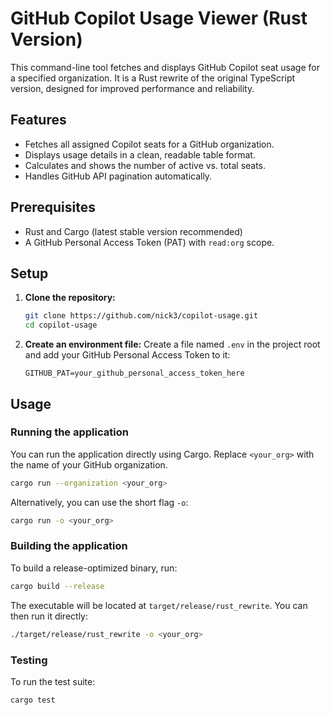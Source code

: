 # GitHub Copilot Usage Viewer (Rust Version)

This command-line tool fetches and displays GitHub Copilot seat usage for a specified organization. It is a Rust rewrite of the original TypeScript version, designed for improved performance and reliability.

## Features

-   Fetches all assigned Copilot seats for a GitHub organization.
-   Displays usage details in a clean, readable table format.
-   Calculates and shows the number of active vs. total seats.
-   Handles GitHub API pagination automatically.

## Prerequisites

-   Rust and Cargo (latest stable version recommended)
-   A GitHub Personal Access Token (PAT) with `read:org` scope.

## Setup

1.  **Clone the repository:**
    ```bash
    git clone https://github.com/nick3/copilot-usage.git
    cd copilot-usage
    ```

2.  **Create an environment file:**
    Create a file named `.env` in the project root and add your GitHub Personal Access Token to it:

    ```
    GITHUB_PAT=your_github_personal_access_token_here
    ```

## Usage

### Running the application

You can run the application directly using Cargo. Replace `<your_org>` with the name of your GitHub organization.

```bash
cargo run --organization <your_org>
```

Alternatively, you can use the short flag `-o`:

```bash
cargo run -o <your_org>
```

### Building the application

To build a release-optimized binary, run:

```bash
cargo build --release
```

The executable will be located at `target/release/rust_rewrite`. You can then run it directly:

```bash
./target/release/rust_rewrite -o <your_org>
```

### Testing

To run the test suite:

```bash
cargo test
```
